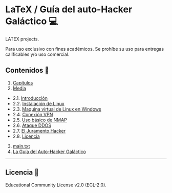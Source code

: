# LaTeX / Guía del auto-Hacker Galáctico 💻
LATEX projects.

Para uso exclusivo con fines académicos. Se prohíbe su uso para entregas calificables y/o uso comercial.
## Contenidos 📁
1. [Capítulos](https://github.com/FerMdez/LaTeX/tree/master/Gu%C3%ADa%20del%20auto-Hacker%20Gal%C3%A1ctico/Capitulos)
2. [Media](https://github.com/FerMdez/LaTeX/tree/master/Gu%C3%ADa%20del%20auto-Hacker%20Gal%C3%A1ctico/Media)
* 2.1. [Introducción](https://github.com/FerMdez/LaTeX/blob/master/Gu%C3%ADa%20del%20auto-Hacker%20Gal%C3%A1ctico/Capitulos/1.Introduccion.tex)
* 2.2. [Instalación de Linux](https://github.com/FerMdez/LaTeX/blob/master/Gu%C3%ADa%20del%20auto-Hacker%20Gal%C3%A1ctico/Capitulos/2.Instalacion_De_Linux.tex)
* 2.3. [Maquina virtual de Linux en Windows](https://github.com/FerMdez/LaTeX/blob/master/Gu%C3%ADa%20del%20auto-Hacker%20Gal%C3%A1ctico/Capitulos/3.Maquina_Virual_en_Windows.tex)
* 2.4. [Conexión VPN](https://github.com/FerMdez/LaTeX/blob/master/Gu%C3%ADa%20del%20auto-Hacker%20Gal%C3%A1ctico/Capitulos/4.Conexion_VPN.tex)
* 2.5. [Uso básico de NMAP](https://github.com/FerMdez/LaTeX/blob/master/Gu%C3%ADa%20del%20auto-Hacker%20Gal%C3%A1ctico/Capitulos/5.Uso_de_NMAP.tex)
* 2.6. [Ataque DDOS](https://github.com/FerMdez/LaTeX/blob/master/Gu%C3%ADa%20del%20auto-Hacker%20Gal%C3%A1ctico/Capitulos/6.Ataque_Denegacion_Servicio_DDOS.tex)
* 2.7. [El Juramento Hacker](https://github.com/FerMdez/LaTeX/blob/master/Gu%C3%ADa%20del%20auto-Hacker%20Gal%C3%A1ctico/Capitulos/7.El_juramento_hacker.tex)
* 2.8. [Licencia](https://github.com/FerMdez/LaTeX/blob/master/Gu%C3%ADa%20del%20auto-Hacker%20Gal%C3%A1ctico/Capitulos/8.Licencia.tex)
3. [main.txt](https://github.com/FerMdez/LaTeX/blob/master/Gu%C3%ADa%20del%20auto-Hacker%20Gal%C3%A1ctico/main.tex)
4. [La Guía del Auto-Hacker Galáctico](https://github.com/FerMdez/LaTeX/blob/master/Gu%C3%ADa%20del%20auto-Hacker%20Gal%C3%A1ctico/Guia_del_auto_Hacker_Galactico.pdf)
***
## Licencia 📄 
Educational Community License v2.0 (ECL-2.0).
